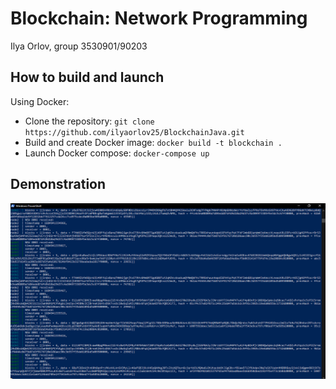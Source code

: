 # Blockchain: Network Programming
Ilya Orlov, group 3530901/90203
## How to build and launch
Using Docker:
- Clone the repository: ```git clone https://github.com/ilyaorlov25/BlockchainJava.git```
- Build and create Docker image: ```docker build -t blockchain .```
- Launch Docker compose: ```docker-compose up```

## Demonstration
![Demonstration of launch](results.png "results")